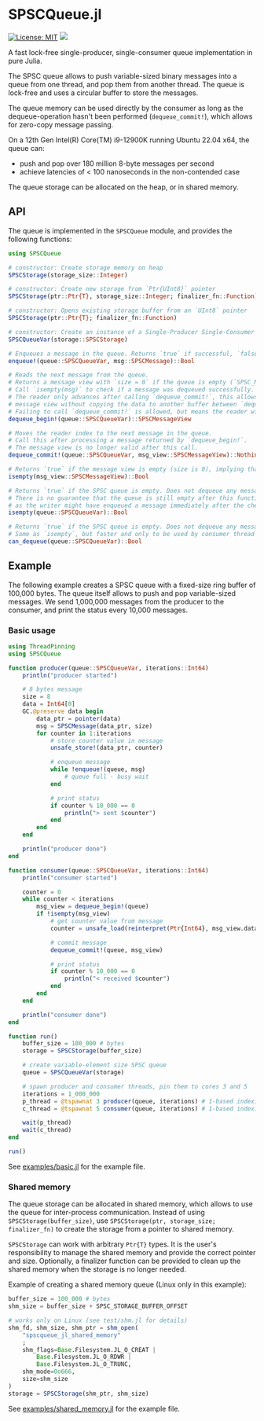 # SPSCQueue.jl

[![License: MIT](https://img.shields.io/badge/License-MIT-yellow.svg)](https://opensource.org/licenses/MIT)
![](https://img.shields.io/badge/Version-beta-blue)


A fast lock-free single-producer, single-consumer queue implementation in pure Julia.

The SPSC queue allows to push variable-sized binary messages into a queue from one thread, and pop them from another thread.
The queue is lock-free and uses a circular buffer to store the messages.

The queue memory can be used directly by the consumer as long as the dequeue-operation hasn't been performed (`dequeue_commit!`), which allows for zero-copy message passing.

On a 12th Gen Intel(R) Core(TM) i9-12900K running Ubuntu 22.04 x64, the queue can:

* push and pop over 180 million 8-byte messages per second
* achieve latencies of < 100 nanoseconds in the non-contended case

The queue storage can be allocated on the heap, or in shared memory.

## API

The queue is implemented in the `SPSCQueue` module, and provides the following functions:

```julia
using SPSCQueue

# constructor: Create storage memory on heap
SPSCStorage(storage_size::Integer)

# constructor: Create new storage from `Ptr{UInt8}` pointer
SPSCStorage(ptr::Ptr{T}, storage_size::Integer; finalizer_fn::Function)

# constructor: Opens existing storage buffer from an `UInt8` pointer
SPSCStorage(ptr::Ptr{T}; finalizer_fn::Function)

# constructor: Create an instance of a Single-Producer Single-Consumer (SPSC) queue with variable-sized message buffer.
SPSCQueueVar(storage::SPSCStorage)

# Enqueues a message in the queue. Returns `true` if successful, `false` if the queue is full.
enqueue!(queue::SPSCQueueVar, msg::SPSCMessage)::Bool

# Reads the next message from the queue.
# Returns a message view with `size = 0` if the queue is empty (`SPSC_MESSAGE_VIEW_EMPTY`).
# Call `isempty(msg)` to check if a message was dequeued successfully.
# The reader only advances after calling `dequeue_commit!`, this allows to use the
# message view without copying the data to another buffer between `dequeue_begin!` and `dequeue_commit!`.
# Failing to call `dequeue_commit!` is allowed, but means the reader will not advance.
dequeue_begin!(queue::SPSCQueueVar)::SPSCMessageView

# Moves the reader index to the next message in the queue.
# Call this after processing a message returned by `dequeue_begin!`.
# The message view is no longer valid after this call.
dequeue_commit!(queue::SPSCQueueVar, msg_view::SPSCMessageView)::Nothing

# Returns `true` if the message view is empty (size is 0), implying that the queue is empty.
isempty(msg_view::SPSCMessageView)::Bool

# Returns `true` if the SPSC queue is empty. Does not dequeue any messages (read-only operation).
# There is no guarantee that the queue is still empty after this function returns,
# as the writer might have enqueued a message immediately after the check.
isempty(queue::SPSCQueueVar)::Bool

# Returns `true` if the SPSC queue is empty. Does not dequeue any messages (read-only operation).
# Same as `isempty`, but faster and only to be used by consumer thread due to memory order optimization.
can_dequeue(queue::SPSCQueueVar)::Bool
```

## Example

The following example creates a SPSC queue with a fixed-size ring buffer of 100,000 bytes.
The queue itself allows to push and pop variable-sized messages. We send 1,000,000 messages from the producer to the consumer, and print the status every 10,000 messages.

### Basic usage

```julia
using ThreadPinning
using SPSCQueue

function producer(queue::SPSCQueueVar, iterations::Int64)
    println("producer started")

    # 8 bytes message
    size = 8
    data = Int64[0]
    GC.@preserve data begin
        data_ptr = pointer(data)
        msg = SPSCMessage(data_ptr, size)
        for counter in 1:iterations
            # store counter value in message
            unsafe_store!(data_ptr, counter)

            # enqueue message
            while !enqueue!(queue, msg)
                # queue full - busy wait
            end

            # print status
            if counter % 10_000 == 0
                println("> sent $counter")
            end
        end
    end

    println("producer done")
end

function consumer(queue::SPSCQueueVar, iterations::Int64)
    println("consumer started")

    counter = 0
    while counter < iterations
        msg_view = dequeue_begin!(queue)
        if !isempty(msg_view)
            # get counter value from message
            counter = unsafe_load(reinterpret(Ptr{Int64}, msg_view.data))

            # commit message
            dequeue_commit!(queue, msg_view)

            # print status
            if counter % 10_000 == 0
                println("< received $counter")
            end
        end
    end

    println("consumer done")
end

function run()
    buffer_size = 100_000 # bytes
    storage = SPSCStorage(buffer_size)

    # create variable-element size SPSC queue
    queue = SPSCQueueVar(storage)

    # spawn producer and consumer threads, pin them to cores 3 and 5
    iterations = 1_000_000
    p_thread = @tspawnat 3 producer(queue, iterations) # 1-based indexing
    c_thread = @tspawnat 5 consumer(queue, iterations) # 1-based indexing

    wait(p_thread)
    wait(c_thread)
end

run()
```

See [examples/basic.jl](examples/basic.jl) for the example file.

### Shared memory

The queue storage can be allocated in shared memory, which allows to use the queue for inter-process communication.
Instead of using `SPSCStorage(buffer_size)`, use `SPSCStorage(ptr, storage_size; finalizer_fn)` to create the storage from a pointer to shared memory.

`SPSCStorage` can work with arbitrary `Ptr{T}` types. It is the user's responsibility to manage the shared memory and provide the correct pointer and size. Optionally, a finalizer function can be provided to clean up the shared memory when the storage is no longer needed.

Example of creating a shared memory queue (Linux only in this example):

```julia
buffer_size = 100_000 # bytes
shm_size = buffer_size + SPSC_STORAGE_BUFFER_OFFSET

# works only on Linux (see test/shm.jl for details)
shm_fd, shm_size, shm_ptr = shm_open(
    "spscqueue_jl_shared_memory"
    ;
    shm_flags=Base.Filesystem.JL_O_CREAT |
        Base.Filesystem.JL_O_RDWR |
        Base.Filesystem.JL_O_TRUNC,
    shm_mode=0o666,
    size=shm_size
)
storage = SPSCStorage(shm_ptr, shm_size)
```

See [examples/shared_memory.jl](examples/shared_memory.jl) for the example file.
